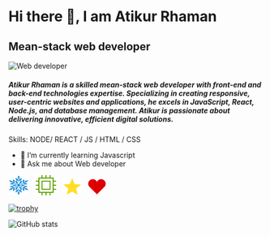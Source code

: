 # Hi there 👋, I am Atikur Rhaman
## Mean-stack web developer 
![Web developer](https://pbs.twimg.com/profile_banners/1766354069726334977/1725133039/1500x500)                                                            

  
##### Atikur Rhaman is a skilled mean-stack web developer with front-end and back-end technologies expertise. Specializing in creating responsive, user-centric websites and applications, he excels in JavaScript, React, Node.js, and database management. Atikur is passionate about delivering innovative, efficient digital solutions.

Skills: NODE/ REACT / JS / HTML / CSS

- 🌱 I’m currently learning Javascript 
- 💬 Ask me about Web developer 



<a href='https://archiveprogram.github.com/'><img src='https://raw.githubusercontent.com/acervenky/animated-github-badges/master/assets/acbadge.gif' width='40' height='40'></a> <a href='https://docs.github.com/en/developers'><img src='https://raw.githubusercontent.com/acervenky/animated-github-badges/master/assets/devbadge.gif' width='40' height='40'></a> <a href='https://stars.github.com/'><img src='https://raw.githubusercontent.com/acervenky/animated-github-badges/master/assets/starbadge.gif' width='35' height='35'></a> <a href='https://docs.github.com/en/github/supporting-the-open-source-community-with-github-sponsors'><img src='https://raw.githubusercontent.com/acervenky/animated-github-badges/master/assets/sponsorbadge.gif' width='35' height='35'></a> 

[![trophy](https://github-profile-trophy.vercel.app/?username=atikur9019)](https://github.com/ryo-ma/github-profile-trophy)

![GitHub stats](https://github-readme-stats.vercel.app/api?username=atikur9019&show_icons=true)  

